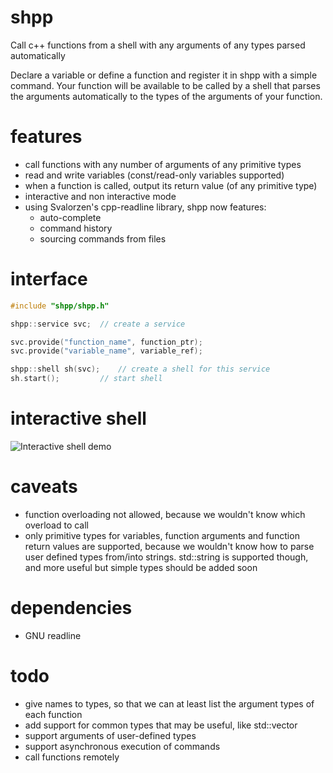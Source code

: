 # shpp
Call c++ functions from a shell with any arguments of any types parsed automatically

Declare a variable or define a function and register it in shpp with a simple command. Your function will be available to be called by a shell that parses the arguments automatically to the types of the arguments of your function.

# features
- call functions with any number of arguments of any primitive types
- read and write variables (const/read-only variables supported)
- when a function is called, output its return value (of any primitive type)
- interactive and non interactive mode
- using Svalorzen's cpp-readline library, shpp now features:
	* auto-complete
	* command history
	* sourcing commands from files

# interface
```c++
#include "shpp/shpp.h"

shpp::service svc;	// create a service

svc.provide("function_name", function_ptr);
svc.provide("variable_name", variable_ref);

shpp::shell sh(svc);	// create a shell for this service
sh.start();			// start shell
```

# interactive shell
![Interactive shell demo](https://cloud.githubusercontent.com/assets/17955551/15941826/c7da29f4-2e79-11e6-9d9e-2826638cefdf.gif "Interactive shell demo")

# caveats
- function overloading not allowed, because we wouldn't know which overload to call
- only primitive types for variables, function arguments and function return values are supported, because we wouldn't know how to parse user defined types from/into strings. std::string is supported though, and more useful but simple types should be added soon

# dependencies
- GNU readline

# todo
- give names to types, so that we can at least list the argument types of each function
- add support for common types that may be useful, like std::vector<something>
- support arguments of user-defined types
- support asynchronous execution of commands
- call functions remotely
